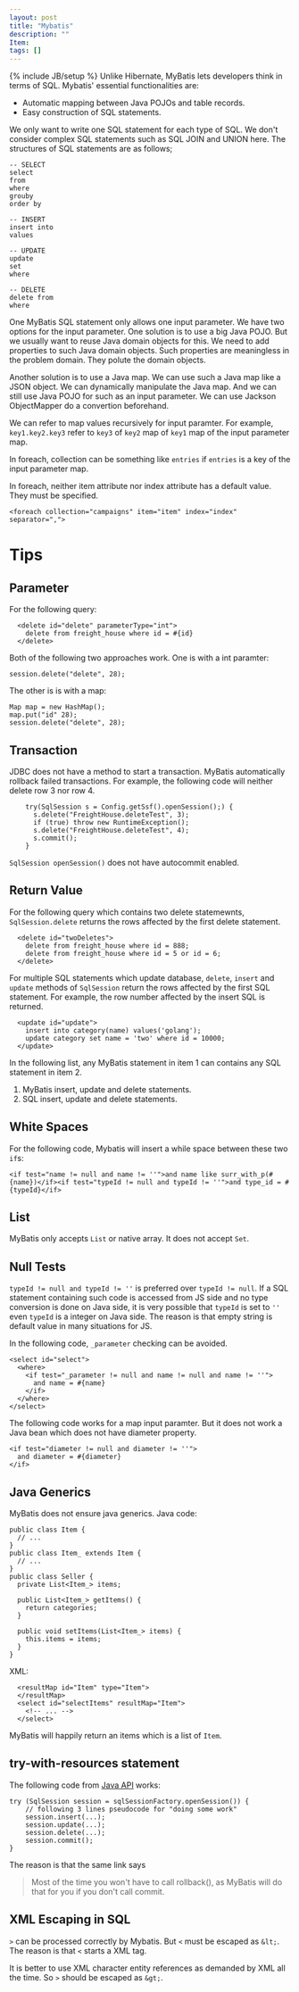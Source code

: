 ```yaml
---
layout: post
title: "Mybatis"
description: ""
Item: 
tags: []
---
```

{% include JB/setup %}
Unlike Hibernate, MyBatis lets developers think in terms of SQL. Mybatis'
essential functionalities are:

- Automatic mapping between Java POJOs and table records.
- Easy construction of SQL statements.

We only want to write one SQL statement for each type of SQL. We don't consider 
complex SQL statements such as SQL JOIN and UNION here. The structures of SQL
statements are as follows;

```
-- SELECT
select 
from
where
grouby
order by

-- INSERT
insert into 
values

-- UPDATE
update
set
where

-- DELETE
delete from
where
```

One MyBatis SQL statement only allows one input parameter. We have two options
for the input parameter. One solution is to use a big Java POJO. But we usually 
want to reuse Java domain objects for this. We need to add properties to such 
Java domain objects. Such properties are meaningless in the problem domain. 
They polute the domain objects.

Another solution is to use a Java map. We can use such a Java map like a
JSON object. We can dynamically manipulate the Java map. And we can still
use Java POJO for such as an input parameter. We can use Jackson ObjectMapper
do a convertion beforehand.

We can refer to map values recursively for input paramter. For example, 
`key1.key2.key3` refer to `key3` of `key2` map of `key1` map of the input
parameter map.

In foreach, collection can be something like `entries` if `entries` is a key
of the input parameter map.

In foreach, neither item attribute nor index attribute has a default value.
They must be specified.

```
<foreach collection="campaigns" item="item" index="index" separator=",">
```

# Tips
## Parameter
For the following query:

```
  <delete id="delete" parameterType="int">
    delete from freight_house where id = #{id}
  </delete>
```

Both of the following two approaches work. One is with a int paramter:

```
session.delete("delete", 28);
```
The other is is with a map:

```
Map map = new HashMap();
map.put("id" 28);
session.delete("delete", 28);
```

## Transaction
JDBC does not have a method to start a transaction. 
MyBatis automatically rollback failed transactions. For example, the following
code will neither delete row 3 nor row 4.

```
    try(SqlSession s = Config.getSsf().openSession();) {
      s.delete("FreightHouse.deleteTest", 3);
      if (true) throw new RuntimeException();
      s.delete("FreightHouse.deleteTest", 4);
      s.commit();
    }
```

`SqlSession openSession()` does not have autocommit enabled.


## Return Value
For the following query which contains two delete statemewnts, `SqlSession.delete`
returns the rows affected by the first delete statement.

```
  <delete id="twoDeletes">
    delete from freight_house where id = 888;
    delete from freight_house where id = 5 or id = 6;
  </delete>
```

For multiple SQL statements which update database, `delete`, `insert` and `update` 
methods of `SqlSession` return the rows affected by the first SQL statement. For 
example, the row number affected by the insert SQL is returned.

```
  <update id="update">
    insert into category(name) values('golang'); 
    update category set name = 'two' where id = 10000;
  </update>
```

In the following list, any MyBatis statement in item 1 can contains any SQL 
statement in item 2.

1. MyBatis insert, update and delete statements.
1. SQL insert, update and delete statements.

## White Spaces
For the following code, Mybatis will insert a while space between these two 
`if`s:
```
<if test="name != null and name != ''">and name like surr_with_p(#{name})</if><if test="typeId != null and typeId != ''">and type_id = #{typeId}</if>
```

## List
MyBatis only accepts `List` or native array. It does not accept `Set`.


## Null Tests
`typeId != null and typeId != ''` is preferred over `typeId != null`. If a SQL 
statement containing such code is accessed from JS side and no type conversion 
is done on Java side, it is very possible that `typeId` is set to `''` even 
`typeId` is a integer on Java side. The reason is that empty string is 
default value in many situations for JS.

In the following code, `_parameter` checking can be avoided.
```
<select id="select">
  <where>
    <if test="_parameter != null and name != null and name != ''">
      and name = #{name}
    </if>
  </where>
</select>
```

The following code works for a map input paramter. But it does not work a Java
bean which does not have diameter property.

```
<if test="diameter != null and diameter != ''">
  and diameter = #{diameter}
</if>
```

## Java Generics
MyBatis does not ensure java generics. Java code:

```
public class Item {
  // ...
}
public class Item_ extends Item {
  // ...
}
public class Seller {
  private List<Item_> items;

  public List<Item_> getItems() {
    return categories;
  }

  public void setItems(List<Item_> items) {
    this.items = items;
  }
}
```

XML:

```
  <resultMap id="Item" type="Item">
  </resultMap>
  <select id="selectItems" resultMap="Item">
    <!-- ... -->
  </select>
```
MyBatis will happily return an items which is a list of `Item`.

## try-with-resources statement

The following code from [Java API](https://mybatis.github.io/mybatis-3/java-api.html) works:

```
try (SqlSession session = sqlSessionFactory.openSession()) {
    // following 3 lines pseudocode for "doing some work"
    session.insert(...);
    session.update(...);
    session.delete(...);
    session.commit();
}
```
The reason is that the same link says 

> Most of the time you won't have to call rollback(), as MyBatis will do that
> for you if you don't call commit.

## XML Escaping in SQL
`>` can be processed correctly by Mybatis. But `<` must be escaped as `&lt;`.
The reason is that `<` starts a XML tag.

It is better to use XML character entity references as demanded by XML all the
time. So `>` should be escaped as `&gt;`.
